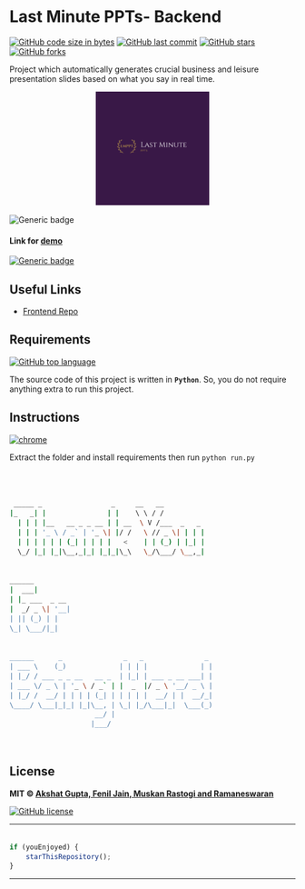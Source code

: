 # Last Minute PPTs- Backend

[![GitHub code size in bytes](https://img.shields.io/github/languages/code-size/ramaneswaran/LastMinutePPTFrontend?logo=github&style=social)](https://github.com/ramaneswaran/) [![GitHub last commit](https://img.shields.io/github/last-commit/ramaneswaran/LastMinutePPTFrontend?style=social&logo=git)](https://github.com/ramaneswaran/) [![GitHub stars](https://img.shields.io/github/stars/ramaneswaran/LastMinutePPTFrontend?style=social)](https://github.com/ramaneswaran/LastMinutePPTFrontend/stargazers) [![GitHub forks](https://img.shields.io/github/forks/ramaneswaran/LastMinutePPTFrontend?style=social&logo=git)](https://github.com/ramaneswaran/LastMinutePPTFrontend/network)

Project which automatically generates crucial business and leisure presentation slides based on what you say in real time.

<p align="center">
<a href="#!">
<img src="assets/logo.png" width="200px" alt="Last Minute PPTs Logo"/>
</a>
</p>

![Generic badge](https://img.shields.io/badge/Last_Minute-PPTs-orange) 

#### Link for [demo](https://lmppt.akshatvg.com) 
[![Generic badge](https://img.shields.io/badge/view-demo-orange)](https://lmppt.akshatvg.com)

## Useful Links

- [Frontend Repo](https://github.com/akshatvg/LastMinutePPTFrontend)

## Requirements

[![GitHub top language](https://img.shields.io/github/languages/top/ramaneswaran/LastMinutePPTFrontend?logo=css&style=social)](https://github.com/ramaneswaran/)

The source code of this project is written in **`Python`**. So, you do not require anything extra to run this project.

## Instructions

[![chrome](https://img.shields.io/badge/Open-index.html-lightgrey.svg?logo=google-chrome&style=popout&logoColor=red)](#!)

Extract the folder and install requirements then run `python run.py`



```bash



 _____ _                 _     __   __            
|_   _| |               | |    \ \ / /            
  | | | |__   __ _ _ __ | | __  \ V /___  _   _   
  | | | '_ \ / _` | '_ \| |/ /   \ // _ \| | | |  
  | | | | | | (_| | | | |   <    | | (_) | |_| |  
  \_/ |_| |_|\__,_|_| |_|_|\_\   \_/\___/ \__,_|  
                                                  
                                                  
______                                            
|  ___|                                           
| |_ ___  _ __                                    
|  _/ _ \| '__|                                   
| || (_) | |                                      
\_| \___/|_|                                      
                                                  
                                                  
______      _               _   _               _ 
| ___ \    (_)             | | | |             | |
| |_/ / ___ _ _ __   __ _  | |_| | ___ _ __ ___| |
| ___ \/ _ \ | '_ \ / _` | |  _  |/ _ \ '__/ _ \ |
| |_/ /  __/ | | | | (_| | | | | |  __/ | |  __/_|
\____/ \___|_|_| |_|\__, | \_| |_/\___|_|  \___(_)
                     __/ |                        
                    |___/                         

 


```

## License

**MIT &copy; [Akshat Gupta, Fenil Jain, Muskan Rastogi and Ramaneswaran](https://github.com/ramaneswaran/LastMinutePPTbackend/blob/master/LICENSE)**

[![GitHub license](https://img.shields.io/github/license/ramaneswaran/LastMinutePPTbackend?style=social&logo=github)](https://github.com/ramaneswaran/LastMinutePPTbackend/blob/master/LICENSE)

---------

```javascript

if (youEnjoyed) {
    starThisRepository();
}

```

-----------

